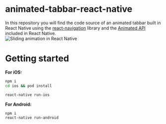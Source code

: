# animated-tabbar-react-native
In this repository you will find the code source of an animated tabbar built in React Native using the [react-navigation](https://github.com/react-navigation/react-navigation) library and the [Animated API](https://facebook.github.io/react-native/docs/animated) included in React Native.  
![Sliding animation in React Native](https://user-images.githubusercontent.com/44060092/72786782-c76a0e00-3c2e-11ea-8946-2749d0204de9.gif)

# Getting started
**For iOS:**

```sh
npm i
cd ios && pod install

react-native run-ios
```
**For Android:**
```sh
npm i
react-native run-android
```
